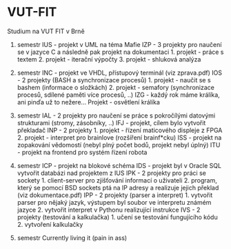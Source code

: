 # VUT-FIT
Studium na VUT FIT v Brně

1. semestr
	IUS - projekt v UML na téma Mafie
	IZP - 3 projekty pro naučení se v jazyce C a následně pak projekt na dokumentaci
		1. projekt - práce s textem
		2. projekt - iterační výpočty
		3. projekt - shluková analýza

2. semestr
	INC - projekt ve VHDL, přístupový terminál (viz zprava.pdf)
	IOS - 2 projekty (BASH a synchronizace procesů)
		1. projekt - naučit se s bashem (informace o složkách)
		2. projekt - semafory (synchronizace procesů, sdílené paměti více procesů, ..)
	IZG - každý rok máme králíka, ani pinďa už to nežere...
		Projekt - osvětlení králíka
		
3. semestr
	IAL - 2 projekty pro naučení se práce s pokročílými datovými strukturami (stromy, zásobníky, ..)
	IFJ - projekt, cílem bylo vytvořit překladač
	INP - 2 projekty
		1. projekt - řízení maticového displeje z FPGA
		2. projekt - interpret pro brainlove (rozšíření brainf*cku)
	ISS - projekt na zopakování vědomostí (nebyl plný počet bodů, projekt nebyl úplný)
	ITU - projekt na frontend pro systém řízení robota

4. semestr
	ICP - projekt na blokové schéma
	IDS - projekt byl v Oracle SQL vytvořit databázi nad projektem z IUS
	IPK - 2 projekty pro práci se sockety
		1. client-server pro zjišťování informací o uživateli
		2. program, který se pomocí BSD sockets ptá na IP adresy a realizuje jejich překlad (viz dokumentace.pdf)
	IPP - 2 projekty (parser a interpret)
		1. vytvořit parser pro nějaký jazyk, výstupem byl soubor ve interpretu známém jazyce
		2. vytvořit interpret v Pythonu realizující instrukce
	IVS - 2 projekty (testování a kalkulačka)
		1. učení se testování fungujícího kódu
		2. vytvoření kalkulačky

5. semestr
	Currently living it (pain in ass)